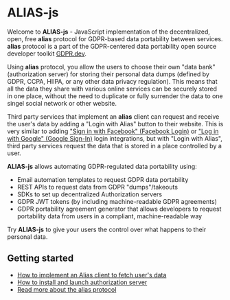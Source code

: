 # ALIAS-js

Welcome to **ALIAS-js** - JavaScript implementation of the decentralized, open, free **alias** protocol for GDPR-based data portability between services.  
**alias** protocol is a part of the GDPR-centered data portability open source developer toolkit [GDPR.dev](https://gdpr.dev/).

Using **alias** protocol, you allow the users to choose their own "data bank" (authorization server) for storing their personal data dumps (defined by GDPR, CCPA, HIIPA, or any other data privacy regulation). This means that all the data they share with various online services can be securely stored in one place, without the need to duplicate or fully surrender the data to one singel social network or other website. 

Third party services that implement an **alias** client can request and receive the user's data by adding a "Login with Alias" button to their website. This is very similar to adding ["Sign in with Facebook" (Facebook Login)](https://developers.facebook.com/docs/facebook-login/web) or ["Log in with Google" (Google Sign-In)](https://developers.google.com/identity/sign-in/web/sign-in) login integrations, but with "Login with Alias", third party services request the data that is stored in a place controlled by a user.


**ALIAS-js** allows automating GDPR-regulated data portability using:

- Email automation templates to request GDPR data portability
- REST APIs to request data from GDPR "dumps"/takeouts
- SDKs to set up decentralized Authorization servers
- GDPR JWT tokens (by including machine-readable GDPR agreements)
- GDPR portability agreement generator that allows developers to request portability data from users in a compliant, machine-readable way

Try **ALIAS-js** to give your users the control over what happens to their personal data.

## Getting started

- [How to implement an Alias client to fetch user's data](https://github.com/progressive-identity/alias-js/wiki/Develop-a-client)
- [How to install and launch authorization server](https://github.com/progressive-identity/alias-js/wiki/Run-a-authorization-server)
- [Read more about the alias protocol](https://github.com/progressive-identity/alias-js/wiki/Protocol)
